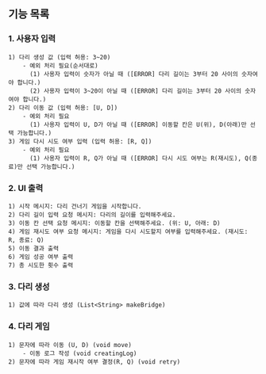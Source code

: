 ## 기능 목록

### 1. 사용자 입력
    1) 다리 생성 값 (입력 허용: 3~20)
        - 예외 처리 필요(순서대로)
          (1) 사용자 입력이 숫자가 아닐 때 ([ERROR] 다리 길이는 3부터 20 사이의 숫자여야 합니다.)
          (2) 사용자 입력이 3~20이 아닐 때 ([ERROR] 다리 길이는 3부터 20 사이의 숫자여야 합니다.)
    2) 다리 이동 값 (입력 허용: [U, D])
        - 예외 처리 필요
          (1) 사용자 입력이 U, D가 아닐 때 ([ERROR] 이동할 칸은 U(위), D(아래)만 선택 가능합니다.)
    3) 게임 다시 시도 여부 입력 (입력 허용: [R, Q])
        - 예외 처리 필요
          (1) 사용자 입력이 R, Q가 아닐 때 ([ERROR] 다시 시도 여부는 R(재시도), Q(종료)만 선택 가능합니다.)

### 2.  UI 출력
    1) 시작 메시지: 다리 건너기 게임을 시작합니다.
    2) 다리 길이 입력 요청 메시지: 다리의 길이를 입력해주세요.
    3) 이동 칸 선택 요청 메시지: 이동할 칸을 선택해주세요. (위: U, 아래: D)
    4) 게임 재시도 여부 요청 메시지: 게임을 다시 시도할지 여부를 입력해주세요. (재시도: R, 종료: Q)
    5) 이동 결과 출력
    6) 게임 성공 여부 출력
    7) 총 시도한 횟수 출력

### 3. 다리 생성
    1) 값에 따라 다리 생성 (List<String> makeBridge)

### 4. 다리 게임
    1) 문자에 따라 이동 (U, D) (void move)
        - 이동 로그 작성 (void creatingLog)
    2) 문자에 따라 게임 재시작 여부 결정(R, Q) (void retry)

